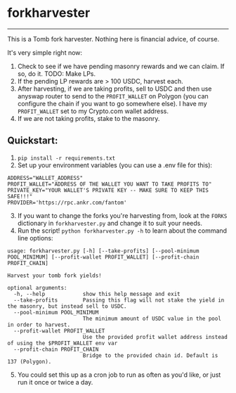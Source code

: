 # forkharvester
---

This is a Tomb fork harvester. Nothing here is financial advice, of course.

It's very simple right now:

1. Check to see if we have pending masonry rewards and we can claim. If so, do it. TODO: Make LPs.
1. If the pending LP rewards are > 100 USDC, harvest each.
1. After harvesting, if we are taking profits, sell to USDC and then use anyswap router to send to the `PROFIT_WALLET` on Polygon (you can configure the chain if you want to go somewhere else). I have my `PROFIT_WALLET` set to my Crypto.com wallet address.
1. If we are not taking profits, stake to the masonry.

## Quickstart:

1. `pip install -r requirements.txt`
2. Set up your environment variables (you can use a .env file for this):
```
ADDRESS="WALLET_ADDRESS"
PROFIT_WALLET="ADDRESS OF THE WALLET YOU WANT TO TAKE PROFITS TO"
PRIVATE_KEY="YOUR WALLET'S PRIVATE KEY -- MAKE SURE TO KEEP THIS SAFE!!!"
PROVIDER='https://rpc.ankr.com/fantom'
``` 
3. If you want to change the forks you're harvesting from, look at the `FORKS` dictionary in `forkharvester.py` and change it to suit your needs.
4. Run the script! `python forkharvester.py -h` to learn about the command line options:
```
usage: forkharvester.py [-h] [--take-profits] [--pool-minimum POOL_MINIMUM] [--profit-wallet PROFIT_WALLET] [--profit-chain PROFIT_CHAIN]

Harvest your tomb fork yields!

optional arguments:
  -h, --help            show this help message and exit
  --take-profits        Passing this flag will not stake the yield in the masonry, but instead sell to USDC.
  --pool-minimum POOL_MINIMUM
                        The minimum amount of USDC value in the pool in order to harvest.
  --profit-wallet PROFIT_WALLET
                        Use the provided profit wallet address instead of using the $PROFIT_WALLET env var
  --profit-chain PROFIT_CHAIN
                        Bridge to the provided chain id. Default is 137 (Polygon).
```
5. You could set this up as a cron job to run as often as you'd like, or just run it once or twice a day.